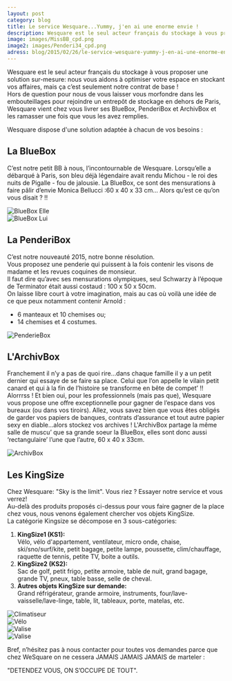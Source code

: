 ```yaml
---
layout: post
category: blog
title: Le service Wesquare...Yummy, j'en ai une enorme envie !
description: Wesquare est le seul acteur français du stockage à vous proposer une solution sur-mesure nous vous aidons à optimiser votre espace en stockant vos affaires, mais ça c’est seulement notre contrat de base...
image: images/MissBB_cpd.png
image2: images/Penderi34_cpd.png
adress: blog/2015/02/26/le-service-wesquare-yummy-j-en-ai-une-enorme-envie.html
---
```


<p>Wesquare est le seul acteur français du stockage à vous proposer une solution sur-mesure: nous vous aidons à optimiser votre espace en stockant vos affaires, mais ça c’est seulement notre contrat de base !
<br>Hors de question pour nous de vous laisser vous morfondre dans les embouteillages pour rejoindre un entrepôt de stockage en dehors de Paris, Wesquare vient chez vous livrer ses BlueBox, PenderiBox et ArchivBox et les ramasser une fois que vous les avez remplies.</p>
<p>Wesquare dispose d'une solution adaptée à chacun de vos besoins :</p>

<h2>La BlueBox</h2>
<p>C’est notre petit BB à nous, l’incontournable de Wesquare.
Lorsqu’elle a débarqué à Paris, son bleu déjà légendaire avait rendu Michou - le roi des nuits de Pigalle - fou de jalousie.
La BlueBox, ce sont des mensurations à faire pâlir d’envie Monica Bellucci :60 x 40 x 33 cm… Alors qu’est ce qu’on vous disait ? !!</p>


<div class="row">
<div class="col-md-6">
<div class="thumbnail">
  <img src="../../../../images/MissBB_cpd.png" class="img-responsive" alt="BlueBox Elle">
</div>
</div>
<div class="col-md-6">
<div class="thumbnail">
  <img src="../../../../images/MisterBB_cpd.png" class="img-responsive" alt="BlueBox Lui">
</div>
</div>
</div>

<h2>La PenderiBox</h2>
<p>C’est notre nouveauté 2015, notre bonne résolution.
<br>Vous proposez une penderie qui puissent à la fois contenir les visons de madame et les revues coquines de monsieur.
<br>Il faut dire qu’avec ses mensurations olympiques, seul Schwarzy à l’époque de Terminator était aussi costaud : 100 x 50 x 50cm.
<br>On laisse libre court à votre imagination, mais au cas où voilà une idée de ce que peux notamment contenir Arnold : </p>
<ul>
<li> 6 manteaux et 10 chemises ou;</li>
<li> 14 chemises et 4 costumes.</li>
</ul>

<div class="row">
<div class="col-md-6">
<div class="thumbnail">
  <img src="../../../../images/Penderie_cpd.png" class="img-responsive" alt="PenderieBox">
</div>
</div>
</div>


<h2>L'ArchivBox</h2>

<p>Franchement il n’y a pas de quoi rire…dans chaque famille il y a un petit dernier qui essaye de se faire sa place. Celui que l’on appelle le vilain petit canard et qui à la fin de l’histoire se transforme en bête de compet’ !! Alorrrss ! 
Et bien oui, pour les professionnels (mais pas que), Wesquare vous propose une offre exceptionnelle pour gagner de l’espace dans vos bureaux (ou dans vos tiroirs).
Allez, vous savez bien que vous êtes obligés de garder vos papiers de banques, contrats d’assurance et tout autre papier sexy en diable…alors stockez vos archives ! 
L'ArchivBox partage la même salle de muscu’ que sa grande soeur la BlueBox, elles sont donc aussi ‘rectangulaire’ l’une que l’autre, 60 x 40 x 33cm.</p>

<div class="row">
<div class="col-md-6">
<div class="thumbnail">
  <img src="../../../../images/Arch_cpd.png" class="img-responsive" alt="ArchivBox">
</div>
</div>
</div>

<h2>Les KingSize</h2>

<p>Chez Wesquare: "Sky is the limit". Vous riez ? Essayer notre service et vous verrez! 
<br>Au-delà des produits proposés ci-dessus pour vous faire gagner de la place chez vous, nous venons également chercher vos objets KingSize.
<br>La catégorie Kingsize se décompose en 3 sous-catégories:
<ol>
	<li><b>KingSize1 (KS1):</b>
	<br>Vélo, vélo d'appartement, ventilateur, micro onde, chaise, ski/sno/surf/kite, petit bagage, petite lampe, poussette, clim/chauffage, raquette de tennis, petite TV, boite a outils.</li>
	<li><b>KingSize2 (KS2):</b>
	<br>Sac de golf, petit frigo, petite armoire, table de nuit, grand bagage, grande TV, pneux, table basse, selle de cheval.</li>
	<li><b>Autres objets KingSize sur demande:</b>
    <br>Grand réfrigérateur, grande armoire, instruments, four/lave-vaisselle/lave-linge, table, lit, tableaux, porte, matelas, etc.</li>
</ol>
      
<div class="row">
<div class="col-md-6">
<div class="thumbnail">
  <img src="../../../../images/Clim_cpd.png" class="img-responsive" alt="Climatiseur">
</div>
</div>
<div class="col-md-6">
<div class="thumbnail">
  <img src="../../../../images/Velo_cpd.png" class="img-responsive" alt="Vélo">
</div>
</div>
</div>
<div class="row">
<div class="col-md-6">
<div class="thumbnail">
  <img src="../../../../images/Val_cpd.png" class="img-responsive" alt="Valise">
</div>
</div>
<div class="col-md-6">
<div class="thumbnail">
  <img src="../../../../images/VeloAppart_cpd.png" class="img-responsive" alt="Valise">
</div>
</div>
</div>




Bref, n’hésitez pas à nous contacter pour toutes vos demandes parce que chez WeSquare on ne cessera JAMAIS JAMAIS JAMAIS de marteler :

"DETENDEZ VOUS, ON S’OCCUPE DE TOUT".